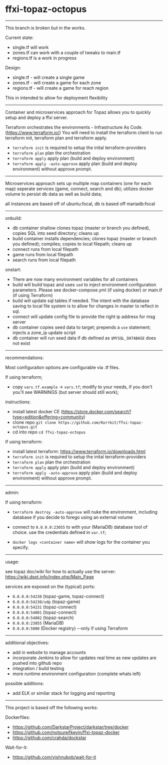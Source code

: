 # ffxi-topaz-octopus

---
This branch is broken but in the works.

Current state:
- single.tf will work
- zones.tf can work with a couple of tweaks to main.tf
- regions.tf is a work in progress

Design:
- single.tf - will create a single game
- zones.tf - will create a game for each zone
- regions.tf - will create a game for reach region

This in intended to allow for deployment flexibility

---
Container and microservices approach for Topaz allows you to quickly setup and deploy a ffxi server.

Terraform orchestrates the environments - Infrastructure As Code. (https://www.terraform.io/) You will need to install the terraform client to run terraform init, terraform plan and terraform apply.

* `terraform init` is required to setup the inital terraform-providers
* `terraform plan` plan the orchestration
* `terraform apply` apply plan (build and deploy environment)
* `terraform apply -auto-approve` apply plan (build and deploy environment) without approve prompt.

---

Microservices approach sets up multiple map containers (one for each map)
seperate services (game, connect, search and db); utilizes docker volume to persist db data as well as build data;

all instances are based off of ubuntu:focal, db is based off mariadb:focal

---

onbuild:
- db container shallow clones topaz (master or branch you defined), copies SQL into seed directory; cleans up
- build container installs dependencies; clones topaz (master or branch you defined); compiles; copies to local filepath; cleans up
- connect runs from local filepath
- game runs from local filepath
- search runs from local filepath

onstart:
- There are now many environment variables for all containers
- build will build topaz and uses `sed` to inject environment configuration parameters. Please see docker-compose.yml (if using docker) or main.tf (if using Terraform)
- build will update sql tables if needed. The intent with the database saving to local file system is to allow for changes in master to reflect in sql.
- connect will update config file to provide the right ip address for msg server
- db container copies seed data to target; prepends a `use` statement; injects a zone_ip update script
- db container will run seed data if db defined as `$MYSQL_DATABASE` does not exist

---

recommendations:

Most configuraiton options are configurable via .tf files.

If using terraform;
- copy `vars.tf.example` -> `vars.tf`; modify to your needs, if you don't you'll see WARNINGS (but server should still work);

instructions:

* install latest docker CE (https://store.docker.com/search?type=edition&offering=community)
* clone repo `git clone https://github.com/Korrbit/ffxi-topaz-octopus.git`
* cd into repo `cd ffxi-topaz-octopus`

If using terraform:
* install latest terraform: https://www.terraform.io/downloads.html
* `terraform init` is required to setup the inital terraform-providers
* `terraform plan` plan the orchestration
* `terraform apply` apply plan (build and deploy environment)
* `terraform apply -auto-approve` apply plan (build and deploy environment) without approve prompt.

---

admin:


If using terraform:
* `terraform destroy -auto-approve` will nuke the environment, including database if you decide to forego using an external volume
* connect to `0.0.0.0:23055` to with your (MariaDB) database tool of choice. use the credentials defined in `var.tf`;

* `docker logs <container name>` will show logs for the container you specify.

---

usage:

see topaz doc/wiki for how to actually use the server: https://wiki.dspt.info/index.php/Main_Page

services are exposed on the (typical) ports:

- `0.0.0.0:54230` (topaz-game, topaz-connect)
- `0.0.0.0:54230/udp` (topaz-game)
- `0.0.0.0:54231` (topaz-connect)
- `0.0.0.0:54001` (topaz-connect)
- `0.0.0.0:54002` (topaz-search)
- `0.0.0.0:23055` (MariaDB)
- `0.0.0.0:5000` (Docker registry) --only if using Terraform

---

additional objectives:
* add in website to manage accounts
* incorporate Jenkins to allow for updates real time as new updates are pushed into github repo
* integration / build testing
* more runtime environment configuration (complete whats left)

possible additions:
* add ELK or similar stack for logging and reporting

---
This project is based off the following works:

Dockerfiles:
* https://github.com/DarkstarProject/darkstar/tree/docker
* https://github.com/notsureifkevin/ffxi-topaz-docker
* https://github.com/crahda/dockstar

Wait-for-it:
* https://github.com/vishnubob/wait-for-it